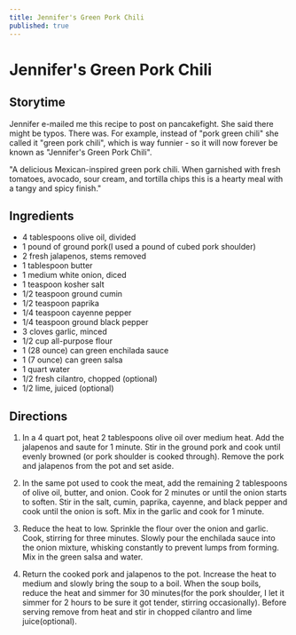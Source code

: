 ```yaml
---
title: Jennifer's Green Pork Chili
published: true
---
```


# Jennifer's Green Pork Chili

## Storytime
Jennifer e-mailed me this recipe to post on pancakefight. She said there might be typos. There was. For example, instead of "pork green chili" she called it "green pork chili", which is way funnier - so it will now forever be known as "Jennifer's Green Pork Chili".

"A delicious Mexican-inspired green pork chili. When garnished with fresh tomatoes, avocado, sour cream, and tortilla chips this is a hearty meal with a tangy and spicy finish." 

## Ingredients
* 4 tablespoons olive oil, divided
* 1 pound of ground pork(I used a pound of cubed pork shoulder)
* 2 fresh jalapenos, stems removed
* 1 tablespoon butter
* 1 medium white onion, diced
* 1 teaspoon kosher salt
* 1/2 teaspoon ground cumin
* 1/2 teaspoon paprika
* 1/4 teaspoon cayenne pepper
* 1/4 teaspoon ground black pepper
* 3 cloves garlic, minced
* 1/2 cup all-purpose flour
* 1 (28 ounce) can green enchilada sauce
* 1 (7 ounce) can green salsa
* 1 quart water
* 1/2 fresh cilantro, chopped (optional)
* 1/2 lime, juiced (optional)

## Directions
1. In a 4 quart pot, heat 2 tablespoons olive oil over medium heat. Add the jalapenos and saute for 1 minute. Stir in the ground pork and cook until evenly browned (or pork shoulder is cooked through). Remove the pork and jalapenos from the pot and set aside. 

2. In the same pot used to cook the meat, add the remaining 2 tablespoons of olive oil, butter, and onion. Cook for 2 minutes or until the onion starts to soften. Stir in the salt, cumin, paprika, cayenne, and black pepper and cook until the onion is soft. Mix in the garlic and cook for 1 minute. 

3. Reduce the heat to low. Sprinkle the flour over the onion and garlic. Cook, stirring for three minutes. Slowly pour the enchilada sauce into the onion mixture, whisking constantly to prevent lumps from forming. Mix in the green salsa and water. 

4. Return the cooked pork and jalapenos to the pot. Increase the heat to medium and slowly bring the soup to a boil. When the soup boils, reduce the heat and simmer for 30 minutes(for the pork shoulder, I let it simmer for 2 hours to be sure it got tender, stirring occasionally). Before serving remove from heat and stir in chopped cilantro and lime juice(optional).
